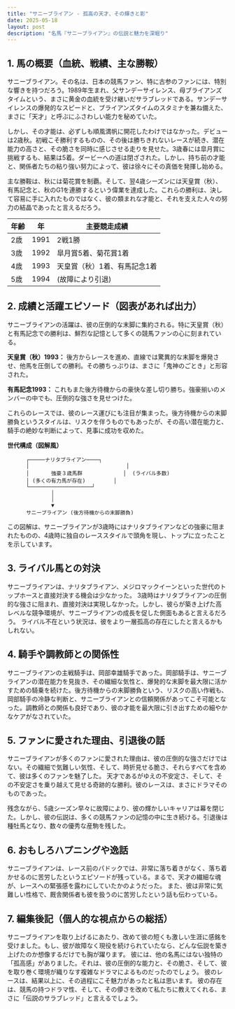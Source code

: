 ```yaml
---
title: "サニーブライアン - 孤高の天才、その輝きと影"
date: 2025-05-18
layout: post
description: "名馬『サニーブライアン』の伝説と魅力を深堀り"
---
```


## 1. 馬の概要（血統、戦績、主な勝鞍）

サニーブライアン。その名は、日本の競馬ファン、特に古参のファンには、特別な響きを持つだろう。1989年生まれ、父サンデーサイレンス、母ブライアンズタイムという、まさに黄金の血統を受け継いだサラブレッドである。サンデーサイレンスの爆発的なスピードと、ブライアンズタイムのスタミナを兼ね備えた、まさに「天才」と呼ぶにふさわしい能力を秘めていた。

しかし、その才能は、必ずしも順風満帆に開花したわけではなかった。デビューは2歳秋。初戦こそ勝利するものの、その後は勝ちきれないレースが続き、潜在能力の高さと、その脆さを同時に感じさせる走りを見せた。3歳春には皐月賞に挑戦するも、結果は5着。ダービーへの道は閉ざされた。しかし、持ち前の才能と、関係者たちの粘り強い努力によって、彼は徐々にその真価を発揮し始める。

主な勝鞍は、秋には菊花賞を制覇。そして、翌4歳シーズンには天皇賞（秋）、有馬記念と、秋のG1を連勝するという偉業を達成した。これらの勝利は、決して容易に手に入れたものではなく、彼の類まれな才能と、それを支えた人々の努力の結晶であったと言えるだろう。

| 年齢 | 年 | 主要競走成績 |
|---|---|---|
| 2歳 | 1991 | 2戦1勝 |
| 3歳 | 1992 | 皐月賞5着、菊花賞1着 |
| 4歳 | 1993 | 天皇賞（秋）1着、有馬記念1着 |
| 5歳 | 1994 |  (故障により引退) |


## 2. 成績と活躍エピソード（図表があれば出力）

サニーブライアンの活躍は、彼の圧倒的な末脚に集約される。特に天皇賞（秋）と有馬記念での勝利は、鮮烈な記憶として多くの競馬ファンの心に刻まれている。

**天皇賞（秋）1993：** 後方からレースを進め、直線では驚異的な末脚を爆発させ、他馬を圧倒しての勝利。その勝ちっぷりは、まさに「鬼神のごとき」と形容された。

**有馬記念1993：**  これもまた後方待機からの豪快な差し切り勝ち。強豪揃いのメンバーの中でも、圧倒的な強さを見せつけた。

これらのレースでは、彼のレース運びにも注目が集まった。後方待機からの末脚勝負というスタイルは、リスクを伴うものでもあったが、その高い潜在能力と、騎手の絶妙な判断によって、見事に成功を収めた。


**世代構成（図解風）**

```
      ┌─────ナリタブライアン────┐
      │                               │
      │       強豪３歳馬群             │  (ライバル多数)
      │ (多くの有力馬が存在)         │
      └────────────────────┘
              │
              │
              ▼
      サニーブライアン (後方待機からの末脚勝負)

```

この図解は、サニーブライアンが3歳時にはナリタブライアンなどの強豪に阻まれたものの、4歳時に独自のレーススタイルで頭角を現し、トップに立ったことを示しています。


## 3. ライバル馬との対決

サニーブライアンは、ナリタブライアン、メジロマックイーンといった世代のトップホースと直接対決する機会は少なかった。 3歳時はナリタブライアンの圧倒的な強さに阻まれ、直接対決は実現しなかった。しかし、彼らが築き上げた高レベルな競争環境が、サニーブライアンの成長を促した側面もあると言えるだろう。  ライバル不在という状況は、彼をより一層孤高の存在にしたと言えるかもしれない。


## 4. 騎手や調教師との関係性

サニーブライアンの主戦騎手は、岡部幸雄騎手であった。岡部騎手は、サニーブライアンの潜在能力を見抜き、その繊細な気性と、爆発的な末脚を最大限に活かすための騎乗を続けた。後方待機からの末脚勝負という、リスクの高い作戦も、岡部騎手の冷静な判断と、サニーブライアンとの信頼関係があってこそ可能となった。調教師との関係も良好であり、彼の才能を最大限に引き出すための細やかなケアがなされていた。


## 5. ファンに愛された理由、引退後の話

サニーブライアンが多くのファンに愛された理由は、彼の圧倒的な強さだけではない。その繊細で気難しい気性、そして、時折見せる脆さ、それらすべてを含めて、彼は多くのファンを魅了した。  天才であるがゆえの不安定さ、そして、その不安定さを乗り越えて見せる奇跡的な勝利。彼のレースは、まさにドラマそのものであった。

残念ながら、5歳シーズン早々に故障により、彼の輝かしいキャリアは幕を閉じた。しかし、彼の伝説は、多くの競馬ファンの記憶の中に生き続ける。引退後は種牡馬となり、数々の優秀な産駒を残した。


## 6. おもしろハプニングや逸話

サニーブライアンは、レース前のパドックでは、非常に落ち着きがなく、落ち着かせるのに苦労したというエピソードが残っている。まるで、天才の繊細な魂が、レースへの緊張感を露わにしていたかのようだった。  また、彼は非常に気難しい性格で、厩舎関係者も彼を扱うのに苦労したという話も伝わっている。


## 7. 編集後記（個人的な視点からの総括）

サニーブライアンを取り上げるにあたり、改めて彼の短くも激しい生涯に感銘を受けました。もし、彼が故障なく現役を続けられていたなら、どんな伝説を築き上げたのか想像するだけでも胸が躍ります。  彼には、他の名馬にはない独特の「孤高感」がありました。それは、彼の圧倒的な能力と、その脆さ、そして、彼を取り巻く環境が織りなす複雑なドラマによるものだったのでしょう。  彼のレースは、結果以上に、その過程にこそ魅力があったと私は思います。  彼の存在は、競馬の持つドラマ性、そして、その儚さを改めて私たちに教えてくれる、まさに「伝説のサラブレッド」と言えるでしょう。
